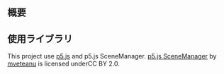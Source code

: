 ## 概要


## 使用ライブラリ
This project use [p5.js](https://p5js.org/) and p5.js SceneManager.
[p5.js SceneManager](https://github.com/mveteanu/p5.SceneManager) by [mveteanu](https://github.com/mveteanu) is licensed underCC BY 2.0.



